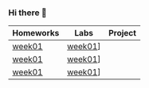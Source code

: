 ### Hi there 👋
|   Homeworks   |Labs           |Project        |
| ------------- |:-------------:|:-------------:|
|[week01](homework/week01/README.md)|[week01](lab/week01/README.md)]|            |
|[week01](homework/week02/README.md)|[week01](lab/week02/README.md)]|            |     
|[week01](homework/week03/README.md)|[week01](lab/week03/README.md)]|            |
